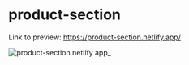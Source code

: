 # product-section

Link to preview: https://product-section.netlify.app/


![product-section netlify app_](https://user-images.githubusercontent.com/107828537/220573955-e90bd716-b3c1-4b23-bfac-2bbfa2a7b463.png)
